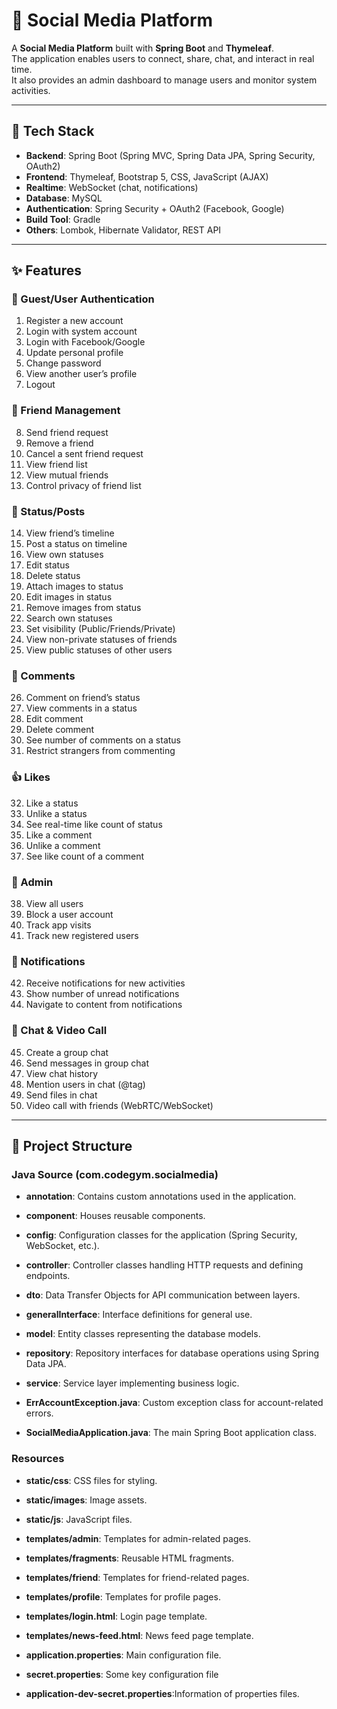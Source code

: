 # 📱 Social Media Platform

A **Social Media Platform** built with **Spring Boot** and **Thymeleaf**.  
The application enables users to connect, share, chat, and interact in real time.  
It also provides an admin dashboard to manage users and monitor system activities.

---

## 🚀 Tech Stack

- **Backend**: Spring Boot (Spring MVC, Spring Data JPA, Spring Security, OAuth2)
- **Frontend**: Thymeleaf, Bootstrap 5, CSS, JavaScript (AJAX)
- **Realtime**: WebSocket (chat, notifications)
- **Database**: MySQL
- **Authentication**: Spring Security + OAuth2 (Facebook, Google)
- **Build Tool**: Gradle
- **Others**: Lombok, Hibernate Validator, REST API

---

## ✨ Features

### 👤 Guest/User Authentication
1. Register a new account
2. Login with system account
3. Login with Facebook/Google
4. Update personal profile
5. Change password
6. View another user’s profile
7. Logout

### 👥 Friend Management
8. Send friend request
9. Remove a friend
10. Cancel a sent friend request
11. View friend list
12. View mutual friends
13. Control privacy of friend list

### 📝 Status/Posts
14. View friend’s timeline
15. Post a status on timeline
16. View own statuses
17. Edit status
18. Delete status
19. Attach images to status
20. Edit images in status
21. Remove images from status
22. Search own statuses
23. Set visibility (Public/Friends/Private)
24. View non-private statuses of friends
25. View public statuses of other users

### 💬 Comments
26. Comment on friend’s status
27. View comments in a status
28. Edit comment
29. Delete comment
30. See number of comments on a status
31. Restrict strangers from commenting

### 👍 Likes
32. Like a status
33. Unlike a status
34. See real-time like count of status
35. Like a comment
36. Unlike a comment
37. See like count of a comment

### 🔧 Admin
38. View all users
39. Block a user account
40. Track app visits
41. Track new registered users

### 🔔 Notifications
42. Receive notifications for new activities
43. Show number of unread notifications
44. Navigate to content from notifications

### 💬 Chat & Video Call
45. Create a group chat
46. Send messages in group chat
47. View chat history
48. Mention users in chat (@tag)
49. Send files in chat
50. Video call with friends (WebRTC/WebSocket)

---

## 📂 Project Structure

### Java Source (com.codegym.socialmedia)

- **annotation**: Contains custom annotations used in the application.

- **component**: Houses reusable components.

- **config**: Configuration classes for the application (Spring Security, WebSocket, etc.).

- **controller**: Controller classes handling HTTP requests and defining endpoints.

- **dto**: Data Transfer Objects for API communication between layers.

- **generalInterface**: Interface definitions for general use.

- **model**: Entity classes representing the database models.

- **repository**: Repository interfaces for database operations using Spring Data JPA.

- **service**: Service layer implementing business logic.

- **ErrAccountException.java**: Custom exception class for account-related errors.

- **SocialMediaApplication.java**: The main Spring Boot application class.


### Resources
- **static/css**: CSS files for styling.

- **static/images**: Image assets.

- **static/js**: JavaScript files.

- **templates/admin**: Templates for admin-related pages.

- **templates/fragments**: Reusable HTML fragments.

- **templates/friend**: Templates for friend-related pages.

- **templates/profile**: Templates for profile pages.

- **templates/login.html**: Login page template.

- **templates/news-feed.html**: News feed page template.

- **application.properties**: Main configuration file.
- **secret.properties**: Some key configuration file
- **application-dev-secret.properties**:Information of properties files.  

